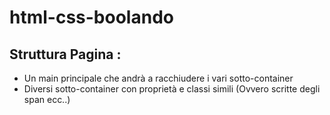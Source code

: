 # html-css-boolando

## Struttura Pagina :
- Un main principale che andrà a racchiudere i vari sotto-container
- Diversi sotto-container con proprietà e classi simili (Ovvero scritte degli span ecc..)